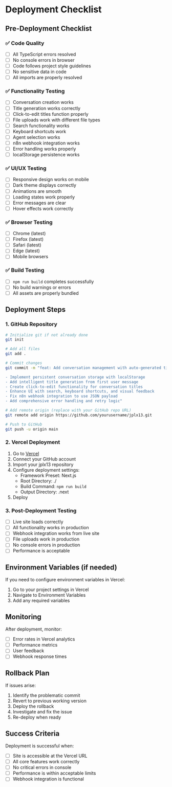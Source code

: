 # Deployment Checklist

## Pre-Deployment Checklist

### ✅ Code Quality
- [ ] All TypeScript errors resolved
- [ ] No console errors in browser
- [ ] Code follows project style guidelines
- [ ] No sensitive data in code
- [ ] All imports are properly resolved

### ✅ Functionality Testing
- [ ] Conversation creation works
- [ ] Title generation works correctly
- [ ] Click-to-edit titles function properly
- [ ] File uploads work with different file types
- [ ] Search functionality works
- [ ] Keyboard shortcuts work
- [ ] Agent selection works
- [ ] n8n webhook integration works
- [ ] Error handling works properly
- [ ] localStorage persistence works

### ✅ UI/UX Testing
- [ ] Responsive design works on mobile
- [ ] Dark theme displays correctly
- [ ] Animations are smooth
- [ ] Loading states work properly
- [ ] Error messages are clear
- [ ] Hover effects work correctly

### ✅ Browser Testing
- [ ] Chrome (latest)
- [ ] Firefox (latest)
- [ ] Safari (latest)
- [ ] Edge (latest)
- [ ] Mobile browsers

### ✅ Build Testing
- [ ] `npm run build` completes successfully
- [ ] No build warnings or errors
- [ ] All assets are properly bundled

## Deployment Steps

### 1. GitHub Repository
```bash
# Initialize git if not already done
git init

# Add all files
git add .

# Commit changes
git commit -m "feat: Add conversation management with auto-generated titles and click-to-edit functionality

- Implement persistent conversation storage with localStorage
- Add intelligent title generation from first user message
- Create click-to-edit functionality for conversation titles
- Enhance UI with search, keyboard shortcuts, and visual feedback
- Fix n8n webhook integration to use JSON payload
- Add comprehensive error handling and retry logic"

# Add remote origin (replace with your GitHub repo URL)
git remote add origin https://github.com/yourusername/jplx13.git

# Push to GitHub
git push -u origin main
```

### 2. Vercel Deployment
1. Go to [Vercel](https://vercel.com)
2. Connect your GitHub account
3. Import your jplx13 repository
4. Configure deployment settings:
   - Framework Preset: Next.js
   - Root Directory: ./
   - Build Command: `npm run build`
   - Output Directory: .next
5. Deploy

### 3. Post-Deployment Testing
- [ ] Live site loads correctly
- [ ] All functionality works in production
- [ ] Webhook integration works from live site
- [ ] File uploads work in production
- [ ] No console errors in production
- [ ] Performance is acceptable

## Environment Variables (if needed)

If you need to configure environment variables in Vercel:
1. Go to your project settings in Vercel
2. Navigate to Environment Variables
3. Add any required variables

## Monitoring

After deployment, monitor:
- [ ] Error rates in Vercel analytics
- [ ] Performance metrics
- [ ] User feedback
- [ ] Webhook response times

## Rollback Plan

If issues arise:
1. Identify the problematic commit
2. Revert to previous working version
3. Deploy the rollback
4. Investigate and fix the issue
5. Re-deploy when ready

## Success Criteria

Deployment is successful when:
- [ ] Site is accessible at the Vercel URL
- [ ] All core features work correctly
- [ ] No critical errors in console
- [ ] Performance is within acceptable limits
- [ ] Webhook integration is functional 